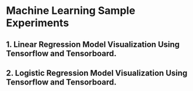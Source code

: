 # Machine Learning Sample Experiments

## 1. Linear Regression Model Visualization Using Tensorflow and Tensorboard.
## 2. Logistic Regression Model Visualization Using Tensorflow and Tensorboard.
